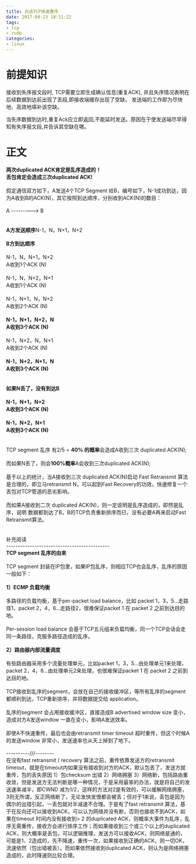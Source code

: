 ```yaml
---
title: 白话TCP快速重传
date: 2017-09-23 18:11:22
tags:
- tcp
- rudp
categories:
- linux
---
```


# 前提知识

接收到失序报文段时, TCP需要立即生成确认信息(重复ACK),
并且失序情况表明在后续数据到达前出现了丢段,即接收端缓存出现了空缺。
发送端的工作即为尽快地、高效地填补该空缺。

当失序数据到达时,重复Ack应立即返回,不能延时发送。原因在于使发送端尽早得
知有失序报文段,并告诉其空缺在哪。

<!-- more --> 

# 正文

<b>两次duplicated ACK肯定是乱序造成的！</b><br><b>丢包肯定会造成三次duplicated ACK!</b><br><br>假定通信双方如下，A发送4个TCP Segment 给B，编号如下，N-1成功到达，因为A收到B的ACK(N)，其它按照到达顺序，分别收到ACK(N)的数目：<br><br>                  A ---------&gt; B<br><br><br><b>A方发送顺序</b>N-1，N，N+1，N+2<br><br><b>B方到达顺序</b><br><br>N-1，N，N+1，N+2 <br>A收到1个ACK (N)<br><br>N-1，N，N+2，N+1 <br>A收到1个ACK (N)<br><br>N-1，N+1，N，N+2 <br>A收到2个ACK (N)<br><br><b>N-1，N+1，N+2，N </b><br><b>A收到</b><b>3个ACK (N)<br></b><br>N-1，N+2，N，N+1  <br>A收到2个ACK (N)<br><br><b>N-1，N+2，N+1，N </b><br><b>A收到</b><b>3个ACK (N)</b><br><br><br><b>如果N丢了，没有到达B</b><br><br><b>N-1，N+1，N+2 </b><br><b>A收到3个ACK (N)<br><br>N-1，N+2，N+1 </b><br><b>A收到</b><b>3个ACK (N)</b><br><br><br>TCP segment 乱序 有2/5 = <b>40% 的概率</b>会造成A收到三次 duplicated ACK(N);<br><br>而如果N丢了，则会<b>100%概率</b>A会收到三次duplicated ACK(N);<br><br>基于以上的统计，当A接收到三次 duplicated ACK(N)启动 Fast Retransmit 算法是合理的，即立马retransmit N，可以起到Fast Recovery的功效，快速修复一个丢包对TCP管道的恶劣影响。<br><br>而如果A接收到二次 duplicated ACK(N)，则一定说明是乱序造成的，即然是乱序，说明 数据都到达了B，B的TCP负责重新排序而已，没有必要A再来启动Fast Retransmit算法。<br><br><br>补充阅读<br>--------------------------------------------<br><b>TCP segment 乱序的由来</b><br><br>TCP segment 封装在IP包里，如果IP包乱序，则相应TCP也会乱序，乱序的原因一般如下：<br><br><b>1）ECMP 负载均衡</b><br><br>多路径的负载均衡，基于per-packet load balance，比如 packet 1，3，5…走路径1，packet 2，4，6…走路径2，很难保证packet 1 在 packet 2 之前到达目的地。<br><br>Per-session load balance 会基于TCP五元组来负载均衡，同一个TCP会话会走同一条路径，克服多路径造成的乱序。<br><br><b>2）路由器内部流量调度</b><br><br>有些路由器采用多个流量处理单元，比如packet 1，3，5…由处理单元1来处理，packet 2，4，6…由处理单元2来处理，也很难保证packet 1 在 packet 2 之前到达目的地。<br><br>TCP接收到乱序的segment，会放在自己的接收缓冲区，等所有乱序的segment 都顺利到达，TCP重新排序，并将数据提交给 application。<br><br>乱序的segment 会占用接收缓冲区，直接造成B advertised window size 变小，造成对方A发送window 一直在变小，影响A发送效率。<br><br>即使A不快速重传，最后也会由retransmit timer timeout 超时重传，但这个时候A的发送window 非常小，发送速率也从天上掉到了地下。<br><br>----------///--------<br>在没有fast retransmit / recovery 算法之前，重传依靠发送方的retransmit timeout，就是在timeout内如果没有接收到对方的ACK，默认包丢了，发送方就重传，包的丢失原因 1）包checksum 出错 2）网络拥塞 3）网络断，包括路由重收敛，但是发送方无法判断是哪一种情况，于是采用最笨的办法，就是将自己的发送速率减半，即CWND 减为1/2，这样的方法对2是有效的，可以缓解网络拥塞，3则无所谓，反正网络断了，无论发快发慢都会被丢；但对于1来说，丢包是因为偶尔的出错引起，一丢包就对半减速不合理。于是有了fast retransmit 算法，基于在反向还可以接收到ACK，可以认为网络并没有断，否则也接收不到ACK，如果在timeout 时间内没有接收到&gt; 2 的duplicated ACK，则概率大事件为乱序，乱序无需重传，接收方会进行排序工作；而如果接收到三个或三个以上的duplicated ACK，则大概率是丢包，可以逻辑推理，发送方可以接收ACK，则网络是通的，可能是1、2造成的，先不降速，重传一次，如果接收到正确的ACK，则一切OK，流速依然（包出错被丢）。而如果依然接收到duplicated ACK，则认为是网络拥塞造成的，此时降速则比较合理。</span></div>